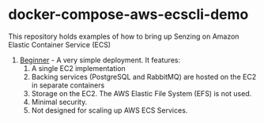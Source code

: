 # docker-compose-aws-ecscli-demo

This repository holds examples of how to bring up Senzing on Amazon Elastic Container Service (ECS)

1. [Beginner](docs/beginner) - A very simple deployment.  It features:
    1. A single EC2 implementation
    1. Backing services (PostgreSQL and RabbitMQ) are hosted on the EC2 in separate containers
    1. Storage on the EC2.  The AWS Elastic File System (EFS) is not used.
    1. Minimal security.
    1. Not designed for scaling up AWS ECS Services.
